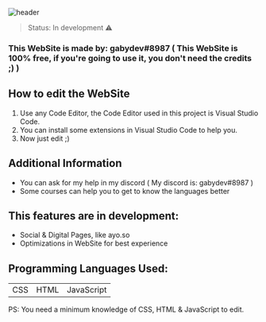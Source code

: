 ![header](https://user-images.githubusercontent.com/107597171/175117311-846f58c9-85a8-410f-b879-f465e3790af0.png)

> Status: In development ⚠️

### This WebSite is made by: gabydev#8987 ( This WebSite is 100% free, if you're going to use it, you don't need the credits ;) )

## How to edit the WebSite

1) Use any Code Editor, the Code Editor used in this project is Visual Studio Code.
2) You can install some extensions in Visual Studio Code to help you.
3) Now just edit ;)

## Additional Information

* You can ask for my help in my discord ( My discord is: gabydev#8987 )
* Some courses can help you to get to know the languages better

## This features are in development:

- Social & Digital Pages, like ayo.so
- Optimizations in WebSite for best experience

## Programming Languages Used:

<table>
  <tr>
    <td>CSS</td>
    <td>HTML</td>
    <td>JavaScript</td>
  </tr>
</table>

PS: You need a minimum knowledge of CSS, HTML & JavaScript to edit. 
